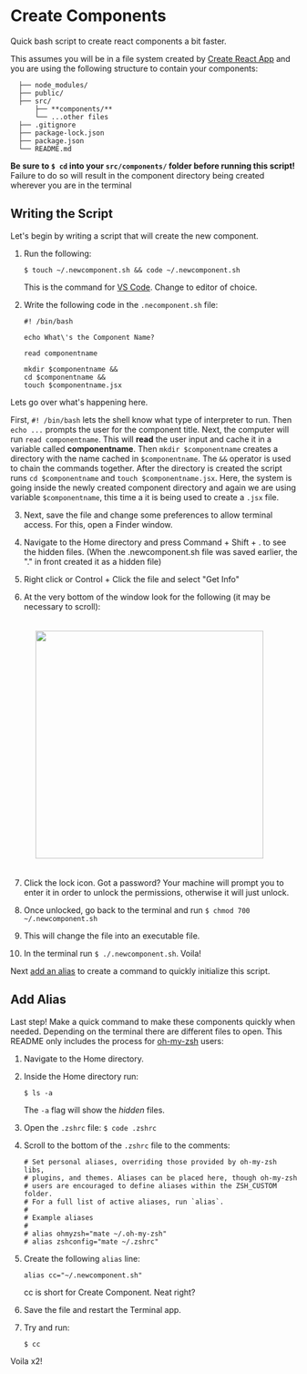 # Create Components

Quick bash script to create react components a bit faster.

This assumes you will be in a file system created by [Create React App](https://github.com/facebook/create-react-app) and you are using the following structure to contain your components:

```
  ├── node_modules/
  ├── public/
  ├── src/
      ├── **components/**
      └── ...other files
  ├── .gitignore
  ├── package-lock.json
  ├── package.json
  └── README.md
```

**Be sure to `$ cd` into your `src/components/` folder before running this script!** Failure to do so will result in the component directory being created wherever you are in the terminal

## Writing the Script

Let's begin by writing a script that will create the new component.

1. Run the following:

   ```
   $ touch ~/.newcomponent.sh && code ~/.newcomponent.sh
   ```

   This is the command for [VS Code](https://code.visualstudio.com/). Change to editor of choice.

2. Write the following code in the `.necomponent.sh` file:

   ```
   #! /bin/bash

   echo What\'s the Component Name?

   read componentname

   mkdir $componentname &&
   cd $componentname &&
   touch $componentname.jsx
   ```

Lets go over what's happening here.

First, `#! /bin/bash` lets the shell know what type of interpreter to run. Then `echo ...` prompts the user for the component title. Next, the computer will run `read componentname`. This will **read** the user input and cache it in a variable called **componentname**.
Then `mkdir $componentname` creates a directory with the name cached in `$componentname`. The `&&` operator is used to chain the commands together. After the directory is created the script runs `cd $componentname` and `touch $componentname.jsx`. Here, the system is going inside the newly created component directory and again we are using variable `$componentname`, this time a it is being used to create a `.jsx` file.

3. Next, save the file and change some preferences to allow terminal access. For this, open a Finder window.

4. Navigate to the Home directory and press Command + Shift + . to see the hidden files. (When the .newcomponent.sh file was saved earlier, the "." in front created it as a hidden file)

5. Right click or Control + Click the file and select "Get Info"

6. At the very bottom of the window look for the following (it may be necessary to scroll):

   <img style="padding: 20px;" src="https://imgur.com/zF3XjHc.png" width="400">

7. Click the lock icon. Got a password? Your machine will prompt you to enter it in order to unlock the permissions, otherwise it will just unlock.
8. Once unlocked, go back to the terminal and run `$ chmod 700 ~/.newcomponent.sh`
9. This will change the file into an executable file.
10. In the terminal run `$ ./.newcomponent.sh`. Voila!

Next [add an alias](#add-alias) to create a command to quickly initialize this script.

## Add Alias

Last step! Make a quick command to make these components quickly when needed. Depending on the terminal there are different files to open. This README only includes the process for [oh-my-zsh](https://ohmyz.sh/) users:

1. Navigate to the Home directory.
2. Inside the Home directory run:
   ```
   $ ls -a
   ```
   The `-a` flag will show the _hidden_ files.
3. Open the `.zshrc` file: `$ code .zshrc`
4. Scroll to the bottom of the `.zshrc` file to the comments:
   ```
   # Set personal aliases, overriding those provided by oh-my-zsh libs,
   # plugins, and themes. Aliases can be placed here, though oh-my-zsh
   # users are encouraged to define aliases within the ZSH_CUSTOM folder.
   # For a full list of active aliases, run `alias`.
   #
   # Example aliases
   #
   # alias ohmyzsh="mate ~/.oh-my-zsh"
   # alias zshconfig="mate ~/.zshrc"
   ```
5. Create the following `alias` line:

   ```
   alias cc="~/.newcomponent.sh"
   ```

   cc is short for Create Component. Neat right?

6. Save the file and restart the Terminal app.

7. Try and run:

   ```
   $ cc
   ```

Voila x2!
